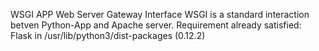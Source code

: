 WSGI APP
Web Server Gateway Interface
WSGI is a standard interaction betven Python-App and Apache server.
Requirement already satisfied: Flask in /usr/lib/python3/dist-packages (0.12.2)
